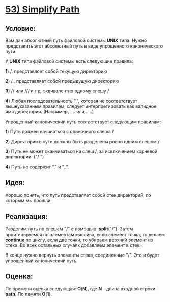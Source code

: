 # [**53) Simplify Path**](https://leetcode.com/problems/simplify-path/description/)

## **Условие:**

Вам дан абсолютный путь файловой системы **UNIX** типа. Нужно представить этот абсолютный путь в виде упрощенного канонического пути.

У **UNIX** типа файловой системы есть следующие правила:

**1**) /. представляет собой текущую директорию

**2**) /.. представляет собой предыдущую директорию

**3**) // или /// и т.д. эквивалентно одному слешу /

**4**) Любая последовательность ".", которая не соответствует вышеуказанным правилам, следует интерпретировать как валидное имя директории. (Например, .... или .....)

Упрощенный канонический путь соответствует следующим правилам:

**1**) Путь должен начинаться с одиночного слеша /

**2**) Директории в пути должны быть разделены ровно одним слешом /

**3**) Путь не может оканчиваться на слеш /, за исключением корневой директории. ("/ ")

**4**) Путь не содержит "." и "..".

## **Идея:**

Хорошо понять, что путь представляет собой стек директорий, по которым мы прошли.

## **Реализация:**

Разделим путь по слешам "/" с помощью .**split**("/"). Затем проитерируемся по элементам массива, если элемент точка, то делаем **continue** по циклу, если две точки, то убираем верхний элемент из стека. Во всех остальных случаях добавляем элемент в стек.

В конце нужно вернуть элементы стека, соединенные "/". Это и будет упрощенный канонический путь.



## **Оценка:**

По времени оценка следующая: **O**(**N**), где **N** - длина входной строки **path**. По памяти **O**(**1**).

